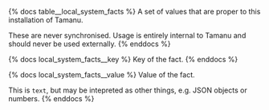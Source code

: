 {% docs table__local_system_facts %}
A set of values that are proper to this installation of Tamanu.

These are never synchronised.
Usage is entirely internal to Tamanu and should never be used externally.
{% enddocs %}

{% docs local_system_facts__key %}
Key of the fact.
{% enddocs %}

{% docs local_system_facts__value %}
Value of the fact.

This is `text`, but may be intepreted as other things, e.g. JSON objects or numbers.
{% enddocs %}
